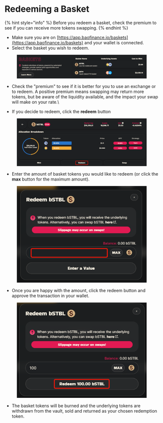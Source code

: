 # Redeeming a Basket

{% hint style="info" %}
Before you redeem a basket, check the premium to see if you can receive more tokens swapping.
{% endhint %}

* Make sure you are on [https://app.baofinance.io/baskets](https://app.baofinance.io/baskets) and your wallet is connected.
* Select the basket you wish to redeem.

<figure><img src="../../../.gitbook/assets/bc58e490554f00dce3207210366fdbfd.png" alt=""><figcaption></figcaption></figure>

* Check the "premium" to see if it is better for you to use an exchange or to redeem. A positive premium means swapping may return more tokens, but be aware of the liquidity available, and the impact your swap will make on your rate.\

* If you decide to redeem, click the **redeem** button

<figure><img src="../../../.gitbook/assets/536a09fd4caca9b84a23a9bb205f1e1e.png" alt=""><figcaption></figcaption></figure>

* Enter the amount of basket tokens you would like to redeem (or click the **max** button for the maximum amount).

<figure><img src="../../../.gitbook/assets/79bcbaaa466f0b3bc13a8de771c3c818.png" alt=""><figcaption></figcaption></figure>

* Once you are happy with the amount, click the redeem button and approve the transaction in your wallet.

<figure><img src="../../../.gitbook/assets/e3c89c6d976752a5c6f072b24c1e41c2.png" alt=""><figcaption></figcaption></figure>

* The basket tokens will be burned and the underlying tokens are withdrawn from the vault, sold and returned as your chosen redemption token.
